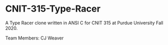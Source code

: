 # CNIT-315-Type-Racer
A Type Racer clone written in ANSI C for CNIT 315 at Purdue University Fall 2020.

Team Members:
CJ Weaver

